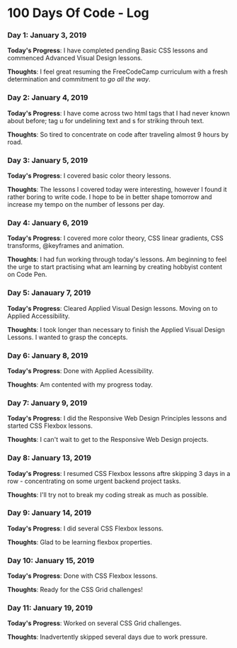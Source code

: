# 100 Days Of Code - Log

### Day 1: January 3, 2019

**Today's Progress**: I have completed pending Basic CSS lessons and commenced Advanced Visual Design lessons.

**Thoughts**: I feel great resuming the FreeCodeCamp curriculum with a fresh determination and commitment to _go all the way_.

### Day 2: January 4, 2019

**Today's Progress**: I have come across two html tags that I had never known about before; tag u for undelining text and s for striking throuh text.

**Thoughts**: So tired to concentrate on code after traveling almost 9 hours by road.

### Day 3: January 5, 2019

**Today's Progress**: I covered basic color theory lessons.

**Thoughts**: The lessons I covered today were interesting, however I found it rather boring to write code. I hope to be in better shape tomorrow and increase my tempo on the number of lessons per day.

### Day 4: January 6, 2019

**Today's Progress**: I covered more color theory, CSS linear gradients, CSS transforms, @keyframes and animation.

**Thoughts**: I had fun working through today's lessons. Am beginning to feel the urge to start practising what am learning by creating hobbyist content on Code Pen.

### Day 5: Janauary 7, 2019

**Today's Progress**: Cleared Applied Visual Design lessons. Moving on to Applied Accessibility.

**Thoughts**: I took longer than necessary to finish the Applied Visual Design Lessons. I wanted to grasp the concepts.

### Day 6: January 8, 2019

**Today's Progress**: Done with Applied Acessibility.

**Thoughts**: Am contented with my progress today.

### Day 7: January 9, 2019

**Today's Progress**: I did the Responsive Web Design Principles lessons and started CSS Flexbox lessons.

**Thoughts**: I can't wait to get to the Responsive Web Design projects.

### Day 8: January 13, 2019

**Today's Progress**: I resumed CSS Flexbox lessons aftre skipping 3 days in a row - concentrating on some urgent backend project tasks.

**Thoughts**: I'll try not to break my coding streak as much as possible.

### Day 9: January 14, 2019

**Today's Progress**: I did several CSS Flexbox lessons.

**Thoughts**: Glad to be learning flexbox properties.

### Day 10: January 15, 2019

**Today's Progress**: Done with CSS Flexbox lessons.

**Thoughts**: Ready for the CSS Grid challenges!

### Day 11: January 19, 2019

**Today's Progress**: Worked on several CSS Grid challenges.

**Thoughts**: Inadvertently skipped several days due to work pressure.